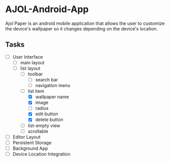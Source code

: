 # AJOL-Android-App
Ajol Paper is an android mobile application that allows the user to customize the device's wallpaper so it changes depending on the device's location. 

## Tasks
- [ ] User Interface
	- [ ] main layout
	- [ ] list layout
		- [ ] toolbar
			- [ ] search bar
			- [ ] navigation menu
		- [ ] list item
			- [x] wallpaper name
			- [x] image
			- [ ] radius
			- [x] edit button
			- [x] delete button
		- [ ] list-empty view
		- [ ] scrollable
- [ ] Editor Layout
- [ ] Persistent Storage
- [ ] Background App
- [ ] Device Location Integration
